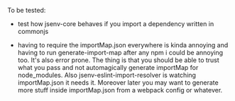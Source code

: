 To be tested:

- test how jsenv-core behaves if you import a dependency
  written in commonjs

- having to require the importMap.json everywhere is kinda annoying
  and having to run generate-import-map after any npm i could be annoying too. It's also error prone.
  The thing is that you should be able to trust what you pass
  and not automagically generate importMap for node_modules.
  Also jsenv-eslint-import-resolver is watching importMap.json
  it needs it.
  Moreover later you may want to generate more stuff inside importMap.json from a webpack config or whatever.
